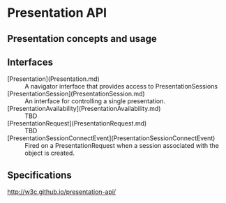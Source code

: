 # Presentation API

## Presentation concepts and usage

## Interfaces

<dl>
  <dt>[Presentation](Presentation.md)</dt>
  <dd>A navigator interface that provides access to PresentationSessions</dd>
  <dt>[PresentationSession](PresentationSession.md)</dt>
  <dd>An interface for controlling a single presentation.</dd>
  <dt>[PresentationAvailability](PresentationAvailability.md)</dt>
  <dd>TBD</dd>
  <dt>[PresentationRequest](PresentationRequest.md)</dt>
  <dd>TBD</dd>
  <dt>[PresentationSessionConnectEvent](PresentationSessionConnectEvent)</dt>
  <dd>Fired on a PresentationRequest when a session associated with the object is created.</dd>
</dl>

## Specifications

<http://w3c.github.io/presentation-api/>
